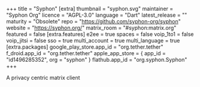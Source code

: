 +++
title = "Syphon"
[extra]
thumbnail = "syphon.svg"
maintainer = "Syphon Org"
licence = "AGPL-3.0"
language = "Dart"
latest_release = ""
maturity = "Obsolete"
repo = "https://github.com/syphon-org/syphon"
website = "https://syphon.org/"
matrix_room = "#syphon:matrix.org"
featured = false
[extra.features]
e2ee = true
spaces = false
voip_1to1 = false
voip_jitsi = false
sso = true
multi_account = true
multi_language = true
[extra.packages]
google_play_store.app_id = "org.tether.tether"
f_droid.app_id = "org.tether.tether"
apple_app_store = { app_id = "id1496285352", org = "syphon" }
flathub.app_id = "org.syphon.Syphon"
+++

A privacy centric matrix client
